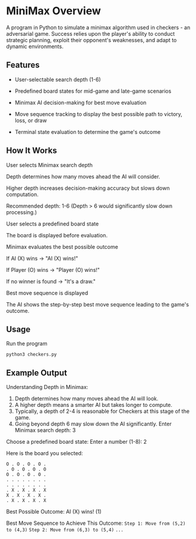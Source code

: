 # MiniMax Overview
A program in Python to simulate a minimax algorithm used in checkers - an adversarial game. Success relies upon the player's ability to conduct strategic planning, exploit their opponent's weaknesses, and adapt to dynamic environments.

## Features

- User-selectable search depth (1-6)

- Predefined board states for mid-game and late-game scenarios

- Minimax AI decision-making for best move evaluation

- Move sequence tracking to display the best possible path to victory, loss, or draw

- Terminal state evaluation to determine the game's outcome

## How It Works

User selects Minimax search depth

Depth determines how many moves ahead the AI will consider.

Higher depth increases decision-making accuracy but slows down computation.

Recommended depth: 1-6 (Depth > 6 would significantly slow down processing.)

User selects a predefined board state

The board is displayed before evaluation.

Minimax evaluates the best possible outcome

If AI (X) wins → "AI (X) wins!"

If Player (O) wins → "Player (O) wins!"

If no winner is found → "It's a draw."

Best move sequence is displayed

The AI shows the step-by-step best move sequence leading to the game's outcome.

## Usage

Run the program

```python3 checkers.py```

## Example Output

Understanding Depth in Minimax:
1. Depth determines how many moves ahead the AI will look.
2. A higher depth means a smarter AI but takes longer to compute.
3. Typically, a depth of 2-4 is reasonable for Checkers at this stage of the game.
4. Going beyond depth 6 may slow down the AI significantly.
Enter Minimax search depth: 3

Choose a predefined board state:
Enter a number (1-8): 2

Here is the board you selected:
```
O . O . O . O .
. O . O . O . O
O . O . O . O .
. . . . . . . .
. . . . . . . .
. X . X . X . X
X . X . X . X .
. X . X . X . X
```

Best Possible Outcome:
AI (X) wins! (1)

Best Move Sequence to Achieve This Outcome:
```Step 1: Move from (5,2) to (4,3)```
```Step 2: Move from (6,3) to (5,4)```
```...```
